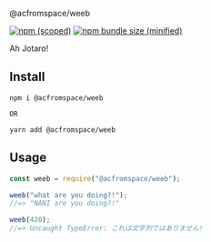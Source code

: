 @acfromspace/weeb

[![npm (scoped)](https://img.shields.io/npm/v/@acfromspace/weeb.svg)](https://github.com/acfromspace/weeb)
[![npm bundle size (minified)](https://img.shields.io/bundlephobia/min/@acfromspace/weeb.svg)](https://github.com/acfromspace/weeb)

Ah Jotaro!

## Install

```
npm i @acfromspace/weeb

OR

yarn add @acfromspace/weeb
```

## Usage

```js
const weeb = require("@acfromspace/weeb");

weeb("what are you doing?!");
//=> "NANI are you doing?!"

weeb(420);
//=> Uncaught TypeError: これは文字列ではありません!
```
